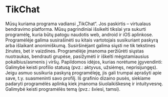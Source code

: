 # TikChat
Mūsų kuriama programa vadiansi „TikChat“. Jos paskirtis – virtualaus bendravimo platforma.
Mūsų pagrindiniai išsikelti tikslai yra sukurti programėlę, kuria būtų patogu naudotis web, android ir iOS aplinkose. 
Programėlėje galima susirašinėti su kitais vartotojais susikuriant paskyrą arba išlaikant anonimiškumą. 
Susiršinėjant galima siųsti ne tik tekstines žinutes, bet ir vaizdines. Programėlėje įmanoma peržiūrėti siųstas nuotraukas, bendrauti grupėse, pasižymėti ir iškelti mėgstamiausius pokalbius/asmenis į viršų. 
Papildomos idėjos, kurias norėtume įgyvendinti: 
Galimybė keisti profilio statusą (pvz.: aktyvus, užsiėmęs, neprisijungęs).
Jeigu asmuo susikuria paskyrą programėleję, jis gali trumpai aprašyti apie save, t.y. suasmeninti savo profilį.
Iš grafinio dizaino pusės, siekiame padaryti programėlės aplinką kiek įmanoma šiuolaikiškesnę ir intuityvesnę.
Galimybė keisti programėlės temą (pvz.: šviesi, tamsi). 
